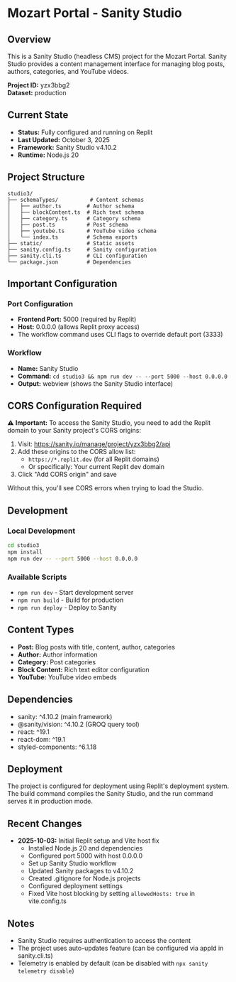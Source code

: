 # Mozart Portal - Sanity Studio

## Overview
This is a Sanity Studio (headless CMS) project for the Mozart Portal. Sanity Studio provides a content management interface for managing blog posts, authors, categories, and YouTube videos.

**Project ID:** yzx3bbg2  
**Dataset:** production

## Current State
- **Status:** Fully configured and running on Replit
- **Last Updated:** October 3, 2025
- **Framework:** Sanity Studio v4.10.2
- **Runtime:** Node.js 20

## Project Structure
```
studio3/
├── schemaTypes/          # Content schemas
│   ├── author.ts        # Author schema
│   ├── blockContent.ts  # Rich text schema
│   ├── category.ts      # Category schema
│   ├── post.ts          # Post schema
│   ├── youtube.ts       # YouTube video schema
│   └── index.ts         # Schema exports
├── static/              # Static assets
├── sanity.config.ts     # Sanity configuration
├── sanity.cli.ts        # CLI configuration
└── package.json         # Dependencies
```

## Important Configuration

### Port Configuration
- **Frontend Port:** 5000 (required by Replit)
- **Host:** 0.0.0.0 (allows Replit proxy access)
- The workflow command uses CLI flags to override default port (3333)

### Workflow
- **Name:** Sanity Studio
- **Command:** `cd studio3 && npm run dev -- --port 5000 --host 0.0.0.0`
- **Output:** webview (shows the Sanity Studio interface)

## CORS Configuration Required

⚠️ **Important:** To access the Sanity Studio, you need to add the Replit domain to your Sanity project's CORS origins:

1. Visit: https://sanity.io/manage/project/yzx3bbg2/api
2. Add these origins to the CORS allow list:
   - `https://*.replit.dev` (for all Replit domains)
   - Or specifically: Your current Replit dev domain
3. Click "Add CORS origin" and save

Without this, you'll see CORS errors when trying to load the Studio.

## Development

### Local Development
```bash
cd studio3
npm install
npm run dev -- --port 5000 --host 0.0.0.0
```

### Available Scripts
- `npm run dev` - Start development server
- `npm run build` - Build for production
- `npm run deploy` - Deploy to Sanity

## Content Types
- **Post:** Blog posts with title, content, author, categories
- **Author:** Author information
- **Category:** Post categories
- **Block Content:** Rich text editor configuration
- **YouTube:** YouTube video embeds

## Dependencies
- sanity: ^4.10.2 (main framework)
- @sanity/vision: ^4.10.2 (GROQ query tool)
- react: ^19.1
- react-dom: ^19.1
- styled-components: ^6.1.18

## Deployment
The project is configured for deployment using Replit's deployment system. The build command compiles the Sanity Studio, and the run command serves it in production mode.

## Recent Changes
- **2025-10-03:** Initial Replit setup and Vite host fix
  - Installed Node.js 20 and dependencies
  - Configured port 5000 with host 0.0.0.0
  - Set up Sanity Studio workflow
  - Updated Sanity packages to v4.10.2
  - Created .gitignore for Node.js projects
  - Configured deployment settings
  - Fixed Vite host blocking by setting `allowedHosts: true` in vite.config.ts

## Notes
- Sanity Studio requires authentication to access the content
- The project uses auto-updates feature (can be configured via appId in sanity.cli.ts)
- Telemetry is enabled by default (can be disabled with `npx sanity telemetry disable`)
